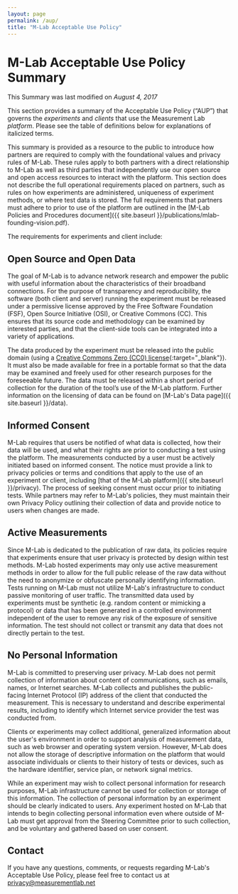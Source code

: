 ```yaml
---
layout: page
permalink: /aup/
title: "M-Lab Acceptable Use Policy"
---
```


# M-Lab Acceptable Use Policy Summary

This Summary was last modified on _August 4, 2017_

This section provides a summary of the Acceptable Use Policy (“AUP”) that governs the _experiments_ and _clients_ that use the Measurement Lab _platform_. Please see the table of definitions below for explanations of italicized terms.

This summary is provided as a resource to the public to introduce how partners are required to comply with the foundational values and privacy rules of M-Lab. These rules apply to both partners with a direct relationship to M-Lab as well as third parties that independently use our open source and open access resources to interact with the platform. This section does not describe the full operational requirements placed on partners, such as rules on how experiments are administered, uniqueness of experiment methods, or where test data is stored. The full requirements that partners must adhere to prior to use of the platform are outlined in the [M-Lab Policies and Procedures document]({{ site.baseurl }}/publications/mlab-founding-vision.pdf).

The requirements for experiments and client include:

## Open Source and Open Data

The goal of M-Lab is to advance network research and empower the public with useful information about the characteristics of their broadband connections. For the purpose of transparency and reproducibility, the software (both client and server) running the experiment must be released under a permissive license approved by the Free Software Foundation (FSF), Open Source Initiative (OSI), or Creative Commons (CC). This ensures that its source code and methodology can be examined by interested parties, and that the client-side tools can be integrated into a variety of applications.

The data produced by the experiment must be released into the public domain (using a [Creative Commons Zero (CC0) license](https://creativecommons.org/publicdomain/zero/1.0/){:target="_blank"}). It must also be made available for free in a portable format so that the data may be examined and freely used for other research purposes for the foreseeable future. The data must be released within a short period of collection for the duration of the tool’s use of the M-Lab platform. Further information on the licensing of data can be found on [M-Lab's Data page]({{ site.baseurl }}/data).

## Informed Consent

M-Lab requires that users be notified of what data is collected, how their data will be used, and what their rights are prior to conducting a test using the platform. The measurements conducted by a user must be actively initiated based on informed consent. The notice must provide a link to privacy policies or terms and conditions that apply to the use of an experiment or client, including [that of the M-Lab platform]({{ site.baseurl }}/privacy). The process of seeking consent must occur prior to initiating tests. While partners may refer to M-Lab's policies, they must maintain their own Privacy Policy outlining their collection of data and provide notice to users when changes are made.

## Active Measurements

Since M-Lab is dedicated to the publication of raw data, its policies require that experiments ensure that user privacy is protected by design within test methods. M-Lab hosted experiments may only use active measurement methods in order to allow for the full public release of the raw data without the need to anonymize or obfuscate personally identifying information. Tests running on M-Lab must not utilize M-Lab's infrastructure to conduct passive monitoring of user traffic. The transmitted data used by experiments must be synthetic (e.g. random content or mimicking a protocol) or data that has been generated in a controlled environment independent of the user to remove any risk of the exposure of sensitive information. The test should not collect or transmit any data that does not directly pertain to the test.

## No Personal Information

M-Lab is committed to preserving user privacy. M-Lab does not permit collection of information about content of communications, such as emails, names, or Internet searches. M-Lab collects and publishes the public-facing Internet Protocol (IP) address of the client that conducted the measurement. This is necessary to understand and describe experimental results, including to identify which Internet service provider the test was conducted from.

Clients or experiments may collect additional, generalized information about the user's environment in order to support analysis of measurement data, such as web browser and operating system version. However, M-Lab does not allow the storage of descriptive information on the platform that would associate individuals or clients to their history of tests or devices, such as the hardware identifier, service plan, or network signal metrics.

While an experiment may wish to collect personal information for research purposes, M-Lab infrastructure cannot be used for collection or storage of this information. The collection of personal information by an experiment should be clearly indicated to users. Any experiment hosted on M-Lab that intends to begin collecting personal information even where outside of M-Lab must get approval from the Steering Committee prior to such collection, and be voluntary and gathered based on user consent.

## Contact

If you have any questions, comments, or requests regarding M-Lab's Acceptable Use Policy, please feel free to contact us at [privacy@measurementlab.net](mailto:privacy@measurementlab.net)
